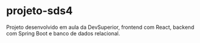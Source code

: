 # projeto-sds4
Projeto desenvolvido em aula da DevSuperior, frontend com React, backend com Spring Boot e banco de dados relacional.
